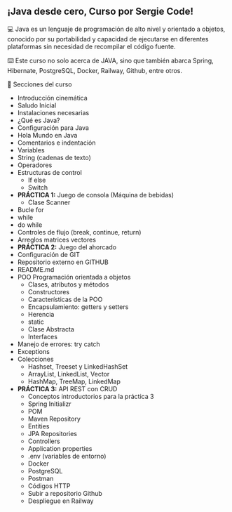 ## ¡Java desde cero, Curso por Sergie Code!

💻 Java es un lenguaje de programación de alto nivel y orientado a objetos, conocido por su portabilidad y capacidad de ejecutarse en diferentes plataformas sin necesidad de recompilar el código fuente.

⌨️ Este curso no solo acerca de JAVA, sino que también abarca Spring, Hibernate, PostgreSQL, Docker, Railway, Github, entre otros.

🔶 Secciones del curso
* Introducción cinemática
* Saludo Inicial
* Instalaciones necesarias
* ¿Qué es Java?
* Configuración para Java
* Hola Mundo en Java
* Comentarios e indentación
* Variables
* String (cadenas de texto)
* Operadores
* Estructuras de control
    * If else
    * Switch
* **PRÁCTICA 1:** Juego de consola (Máquina de bebidas)
    * Clase Scanner
* Bucle for
* while
* do while
* Controles de flujo (break, continue, return)
* Arreglos matrices vectores
* **PRÁCTICA 2:** Juego del ahorcado
* Configuración de GIT
* Repositorio externo en GITHUB
* README.md
* POO Programación orientada a objetos
    * Clases, atributos y métodos
    * Constructores
    * Características de la POO
    * Encapsulamiento: getters y setters
    * Herencia
    * static
    * Clase Abstracta
    * Interfaces
* Manejo de errores: try catch
* Exceptions
* Colecciones
    * Hashset, Treeset y LinkedHashSet
    * ArrayList, LinkedList, Vector
    * HashMap, TreeMap, LinkedMap
* **PRÁCTICA 3:** API REST con CRUD
    * Conceptos introductorios para la práctica 3
    * Spring Initializr
    * POM
    * Maven Repository
    * Entities
    * JPA Repositories
    * Controllers
    * Application properties
    * .env (variables de entorno)
    * Docker
    * PostgreSQL
    * Postman
    * Códigos HTTP
    * Subir a repositorio Github
    * Despliegue en Railway 

